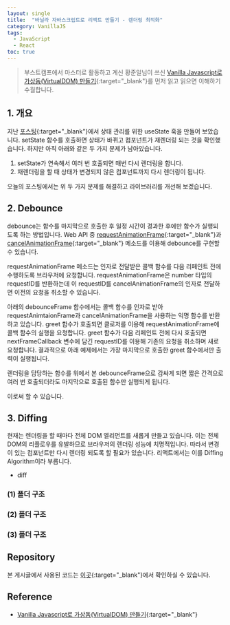 ```yaml
---
layout: single
title:  "바닐라 자바스크립트로 리액트 만들기 - 렌더링 최적화"
category: VanillaJS
tags:
  - JavaScript
  - React
toc: true
---
```


> 부스트캠프에서 마스터로 활동하고 계신 황준일님이 쓰신 [Vanilla Javascript로 가상돔(VirtualDOM) 만들기](https://junilhwang.github.io/TIL/Javascript/Design/Vanilla-JS-Virtual-DOM/){:target="_blank"}를 먼저 읽고 읽으면 이해하기 수월합니다.

## 1. 개요

지난 [포스팅](https://gyeongsu1997.github.io/vanillajs/usestate/){:target="_blank"}에서 상태 관리를 위한 useState 훅을 만들어 보았습니다. setState 함수를 호출하면 상태가 바뀌고 컴포넌트가 재렌더링 되는 것을 확인했습니다. 하지만 아직 아래와 같은 두 가지 문제가 남아있습니다.

1. setState가 연속해서 여러 번 호출되면 매번 다시 렌더링을 합니다.
2. 재렌더링을 할 때 상태가 변경되지 않은 컴포넌트까지 다시 렌더링이 됩니다.

오늘의 포스팅에서는 위 두 가지 문제를 해결하고 라이브러리를 개선해 보겠습니다.

## 2. Debounce

debounce는 함수를 마지막으로 호출한 후 일정 시간이 경과한 후에만 함수가 실행되도록 하는 방법입니다. Web API 중 [requestAnimationFrame](https://developer.mozilla.org/en-US/docs/Web/API/Window/requestAnimationFrame){:target="_blank"}과 [cancelAnimationFrame](https://developer.mozilla.org/en-US/docs/Web/API/Window/cancelAnimationFrame){:target="_blank"} 메소드를 이용해 debounce를 구현할 수 있습니다.

requestAnimationFrame 메소드는 인자로 전달받은 콜백 함수를 다음 리페인트 전에 수행하도록 브라우저에 요청합니다. requestAnimationFrame은 number 타입의 requestID를 반환하는데 이 requestID를 cancelAnimationFrame의 인자로 전달하면 이전의 요청을 취소할 수 있습니다.

아래의 debounceFrame 함수에서는 콜백 함수를 인자로 받아 requestAnimtaionFrame과 cancelAnimationFrame을 사용하는 익명 함수를 반환하고 있습니다. greet 함수가 호출되면 클로저를 이용해 requestAnimationFrame에 콜백 함수의 실행을 요청합니다. greet 함수가 다음 리페인트 전에 다시 호출되면 nextFrameCallback 변수에 담긴 requestID를 이용해 기존의 요청을 취소하며 새로 요청합니다. 결과적으로 아래 예제에서는 가장 마지막으로 호출한 greet 함수에서만 출력이 실행됩니다.

<script src="https://gist.github.com/Gyeongsu1997/98c2e4def5927fa1b0290cf415eecad9.js?file=debounce.js"></script>

렌더링을 담당하는 함수를 위에서 본 debounceFrame으로 감싸게 되면 짧은 간격으로 여러 번 호출되더라도 마지막으로 호출된 함수만 실행되게 됩니다. 

<script src="https://gist.github.com/Gyeongsu1997/98c2e4def5927fa1b0290cf415eecad9.js?file=render-in-debounce.js"></script>

이로써 할 수 있습니다.

## 3. Diffing

현재는 렌더링을 할 때마다 전체 DOM 엘리먼트를 새롭게 만들고 있습니다. 이는 전체 DOM의 리플로우를 유발하므로 브라우저의 렌더링 성능에 치명적입니다. 따라서 변경이 있는 컴포넌트만 다시 렌더링 되도록 할 필요가 있습니다. 리액트에서는 이를 Diffing Algorithm이라 부릅니다.

- diff

<script src="https://gist.github.com/Gyeongsu1997/98c2e4def5927fa1b0290cf415eecad9.js?file=root.js"></script>


### (1) 폴더 구조

### (2) 폴더 구조

### (3) 폴더 구조

## Repository

본 게시글에서 사용된 코드는 [이곳](https://github.com/Gyeongsu1997/create-react-with-vanilla-js/tree/main/03-diff){:target="_blank"}에서 확인하실 수 있습니다.

## Reference

- [Vanilla Javascript로 가상돔(VirtualDOM) 만들기](https://junilhwang.github.io/TIL/Javascript/Design/Vanilla-JS-Virtual-DOM/){:target="_blank"}
